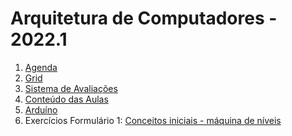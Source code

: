 # Arquitetura de Computadores - 2022.1

1. [Agenda](arq_agenda.pdf)
2. [Grid](arq_grid.pdf)
3. [Sistema de Avaliações](/./avaliacoes.pdf)
4. [Conteúdo das Aulas](arq_aulas.md)
5. [Arduíno](arduino.md)
6. Exercícios
   Formulário 1: [Conceitos iniciais - máquina de níveis](https://forms.gle/7G6Fa3jiCavhMrwR6)
